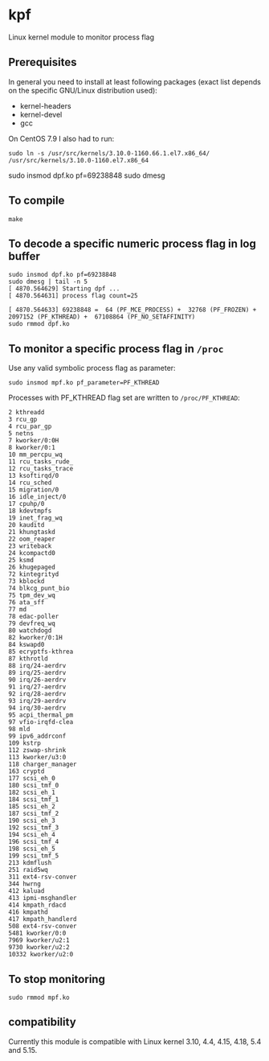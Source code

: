 # kpf
Linux kernel module to monitor process flag
## Prerequisites

In general you need to install at least following packages (exact list depends on the specific GNU/Linux distribution used):

- kernel-headers
- kernel-devel
- gcc

On CentOS 7.9 I also had to run:
```
sudo ln -s /usr/src/kernels/3.10.0-1160.66.1.el7.x86_64/ /usr/src/kernels/3.10.0-1160.el7.x86_64

```
sudo insmod dpf.ko pf=69238848
sudo dmesg



## To compile
```
make
```
## To decode a specific numeric process flag in log buffer
```
sudo insmod dpf.ko pf=69238848
sudo dmesg | tail -n 5
[ 4870.564629] Starting dpf ... 
[ 4870.564631] process flag count=25

[ 4870.564633] 69238848 =  64 (PF_MCE_PROCESS) +  32768 (PF_FROZEN) +  2097152 (PF_KTHREAD) +  67108864 (PF_NO_SETAFFINITY)
sudo rmmod dpf.ko
```

## To monitor a specific process flag in `/proc` 

Use any valid symbolic process flag as parameter:
```
sudo insmod mpf.ko pf_parameter=PF_KTHREAD
```
Processes with PF_KTHREAD flag set are written to `/proc/PF_KTHREAD`:

```Monitoring process flags
2 kthreadd 
3 rcu_gp 
4 rcu_par_gp 
5 netns 
7 kworker/0:0H 
8 kworker/0:1 
10 mm_percpu_wq 
11 rcu_tasks_rude_ 
12 rcu_tasks_trace 
13 ksoftirqd/0 
14 rcu_sched 
15 migration/0 
16 idle_inject/0 
17 cpuhp/0 
18 kdevtmpfs 
19 inet_frag_wq 
20 kauditd 
21 khungtaskd 
22 oom_reaper 
23 writeback 
24 kcompactd0 
25 ksmd 
26 khugepaged 
72 kintegrityd 
73 kblockd 
74 blkcg_punt_bio 
75 tpm_dev_wq 
76 ata_sff 
77 md 
78 edac-poller 
79 devfreq_wq 
80 watchdogd 
82 kworker/0:1H 
84 kswapd0 
85 ecryptfs-kthrea 
87 kthrotld 
88 irq/24-aerdrv 
89 irq/25-aerdrv 
90 irq/26-aerdrv 
91 irq/27-aerdrv 
92 irq/28-aerdrv 
93 irq/29-aerdrv 
94 irq/30-aerdrv 
95 acpi_thermal_pm 
97 vfio-irqfd-clea 
98 mld 
99 ipv6_addrconf 
109 kstrp 
112 zswap-shrink 
113 kworker/u3:0 
118 charger_manager 
163 cryptd 
177 scsi_eh_0 
180 scsi_tmf_0 
182 scsi_eh_1 
184 scsi_tmf_1 
185 scsi_eh_2 
187 scsi_tmf_2 
190 scsi_eh_3 
192 scsi_tmf_3 
194 scsi_eh_4 
196 scsi_tmf_4 
198 scsi_eh_5 
199 scsi_tmf_5 
213 kdmflush 
251 raid5wq 
311 ext4-rsv-conver 
344 hwrng 
412 kaluad 
413 ipmi-msghandler 
414 kmpath_rdacd 
416 kmpathd 
417 kmpath_handlerd 
508 ext4-rsv-conver 
5481 kworker/0:0 
7969 kworker/u2:1 
9730 kworker/u2:2 
10332 kworker/u2:0 
```
## To stop monitoring
```
sudo rmmod mpf.ko 
```
## compatibility
Currently this module is compatible with Linux kernel 3.10, 4.4, 4.15, 4.18, 5.4 and 5.15.
